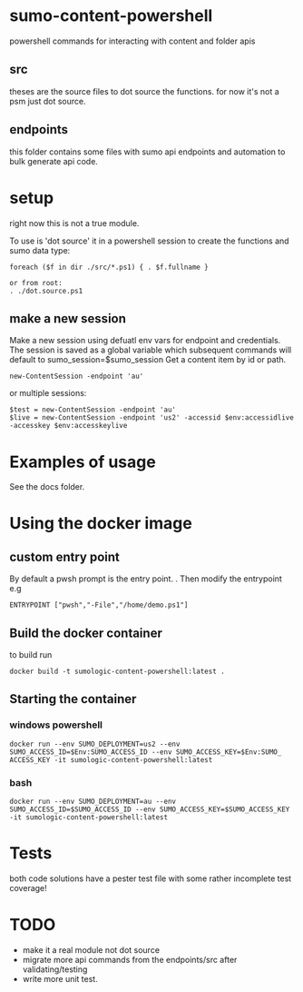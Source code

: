 # sumo-content-powershell
powershell commands for interacting with content and folder apis

## src
theses are the source files to dot source the functions.
for now it's not a psm just dot source.

## endpoints
this folder contains some files with sumo api endpoints and automation to bulk generate api code.

# setup
right now this is not a true module. 

To use is 'dot source' it in a powershell session to create the functions and sumo data type:
```
foreach ($f in dir ./src/*.ps1) { . $f.fullname }

or from root:
. ./dot.source.ps1
```

## make a new session
Make a new session using defuatl env vars for endpoint and credentials.
The session is saved as a global variable which subsequent commands will default to sumo_session=$sumo_session
Get a content item by id or path.

```
new-ContentSession -endpoint 'au'
```

or multiple sessions:

```
$test = new-ContentSession -endpoint 'au'
$live = new-ContentSession -endpoint 'us2' -accessid $env:accessidlive -accesskey $env:accesskeylive
```

# Examples of usage
See the docs folder.

# Using the docker image

## custom entry point
By default a pwsh prompt is the entry point. .
Then modify the entrypoint e.g
```
ENTRYPOINT ["pwsh","-File","/home/demo.ps1"]
```

## Build the docker container
to build run
```
docker build -t sumologic-content-powershell:latest .
```

## Starting the container

### windows powershell
```
docker run --env SUMO_DEPLOYMENT=us2 --env SUMO_ACCESS_ID=$Env:SUMO_ACCESS_ID --env SUMO_ACCESS_KEY=$Env:SUMO_
ACCESS_KEY -it sumologic-content-powershell:latest
```

### bash
```
docker run --env SUMO_DEPLOYMENT=au --env SUMO_ACCESS_ID=$SUMO_ACCESS_ID --env SUMO_ACCESS_KEY=$SUMO_ACCESS_KEY -it sumologic-content-powershell:latest
```

# Tests
both code solutions have a pester test file with some rather incomplete test coverage!

# TODO
- make it a real module not dot source
- migrate more api commands from the endpoints/src after validating/testing
- write more unit test.
